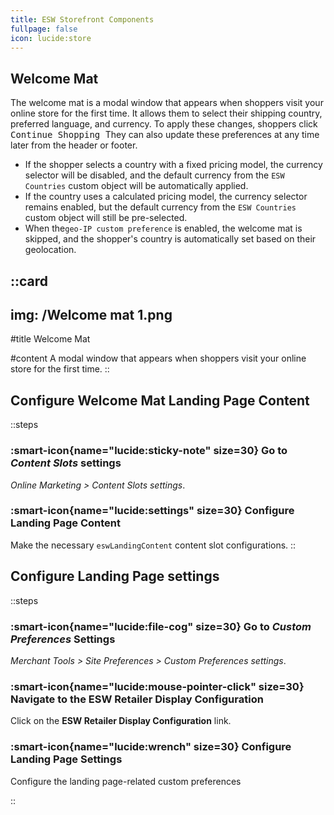 ```yaml
---
title: ESW Storefront Components
fullpage: false
icon: lucide:store
---
```




## Welcome Mat


The welcome mat is a modal window that appears when shoppers visit your online store for the first time. It allows them to select their shipping country, preferred language, and currency. To apply these changes, shoppers click 
<kbd class="min-h-7.5 inline-flex justify-center items-center py-1 px-1.5 bg-white border border-gray-200 font-JetBrains Mono text-sm text-gray-800 shadow-[0px_2px_0px_0px_rgba(0,0,0,0.08)] dark:bg-neutral-900 dark:border-neutral-700 dark:text-neutral-200 dark:shadow-[0px_4px_0px_0px_rgba(255,255,255,0.1)] rounded-md">
  Continue Shopping
</kbd> They can also update these preferences at any time later from the header or footer.


<ul class="marker:text-teal-600 list-disc ps-5 space-y-2 text-md text-gray-600 dark:text-neutral-400">
  <li>
    If the shopper selects a country with a fixed pricing model, the currency selector will be disabled, and the default currency from the
    <code class="px-1 py-0.5 rounded bg-gray-100 dark:bg-neutral-800 text-gray-800 dark:text-gray-100 text-xs font-JetBrains Mono">ESW Countries</code>
    custom object will be automatically applied.
  </li>
  <li>
    If the country uses a calculated pricing model, the currency selector remains enabled, but the default currency from the
    <code class="px-1 py-0.5 rounded bg-gray-100 dark:bg-neutral-800 text-gray-800 dark:text-gray-100 text-xs font-JetBrains Mono">ESW Countries</code>
    custom object will still be pre-selected.
  </li>
  <li>
    When the<code class="px-1 py-0.5 rounded bg-gray-100 dark:bg-neutral-800 text-gray-800 dark:text-gray-100 text-xs font-JetBrains Mono">geo-IP custom preference</code>
    is enabled, the welcome mat is skipped, and the shopper's country is automatically set based on their geolocation.
  </li>
</ul>

::card
---
img: /Welcome mat 1.png
---
#title
Welcome Mat

#content
A modal window that appears when shoppers visit your online store for the first time.
::

## Configure Welcome Mat Landing Page Content

::steps
### :smart-icon{name="lucide:sticky-note" size=30} Go to *Content Slots* settings 

*Online Marketing > Content Slots settings*.

### :smart-icon{name="lucide:settings" size=30} Configure Landing Page Content

Make the necessary `eswLandingContent` content slot configurations.
::


## Configure Landing Page settings

::steps
### :smart-icon{name="lucide:file-cog" size=30} Go to *Custom Preferences* Settings 

*Merchant Tools > Site Preferences > Custom Preferences settings*.

### :smart-icon{name="lucide:mouse-pointer-click" size=30} Navigate to the ESW Retailer Display Configuration

Click on the **ESW Retailer Display Configuration** link.

### :smart-icon{name="lucide:wrench" size=30} Configure Landing Page Settings

Configure the landing page-related custom preferences

::

